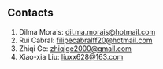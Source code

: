 ## Contacts

1. Dilma Morais: <dil.ma.morais@hotmail.com>
2. Rui Cabral: <filipecabralff20@hotmail.com>
3. Zhiqi Ge: <zhiqige2000@gmail.com>
4. Xiao-xia Liu: <liuxx628@163.com>
